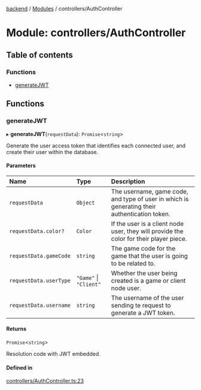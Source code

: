 [backend](../README.md) / [Modules](../modules.md) / controllers/AuthController

# Module: controllers/AuthController

## Table of contents

### Functions

- [generateJWT](controllers_AuthController.md#generatejwt)

## Functions

### generateJWT

▸ **generateJWT**(`requestData`): `Promise`<`string`\>

Generate the user access token that identifies each connected user, and create their user within the database.

#### Parameters

| Name | Type | Description |
| :------ | :------ | :------ |
| `requestData` | `Object` | The username, game code, and type of user in which is generating their authentication token. |
| `requestData.color?` | `Color` | If the user is a client node user, they will provide the color for their player piece. |
| `requestData.gameCode` | `string` | The game code for the game that the user is going to be related to. |
| `requestData.userType` | ``"Game"`` \| ``"Client"`` | Whether the user being created is a game or client node user. |
| `requestData.username` | `string` | The username of the user sending te request to generate a JWT token. |

#### Returns

`Promise`<`string`\>

Resolution code with JWT embedded.

#### Defined in

[controllers/AuthController.ts:23](https://github.com/Jazzmoon/SawThat/blob/bd5fc3d/src/server/controllers/AuthController.ts#L23)
